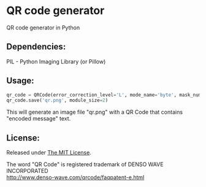 # QR code generator
QR code generator in Python


## Dependencies:  
PIL - Python Imaging Library (or Pillow)


## Usage:
```python
qr_code = QRCode(error_correction_level='L', mode_name='byte', mask_number=2, data='encoded message')
qr_code.save('qr.png', module_size=2)
```

This will generate an image file "qr.png" with a QR Code that contains "encoded message" text.


## License:
Released under [The MIT License](https://github.com/delimitry/qr_code_generator/blob/master/LICENSE).

The word "QR Code" is registered trademark of DENSO WAVE INCORPORATED  
http://www.denso-wave.com/qrcode/faqpatent-e.html
